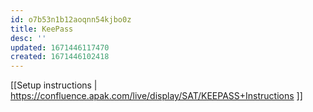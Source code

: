 ```yaml
---
id: o7b53n1b12aoqnn54kjbo0z
title: KeePass
desc: ''
updated: 1671446117470
created: 1671446102418
---
```

[[Setup instructions | https://confluence.apak.com/live/display/SAT/KEEPASS+Instructions ]]